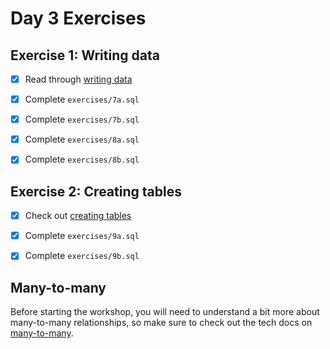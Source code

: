 # Day 3 Exercises

## Exercise 1: Writing data

- [x] Read through
      [writing data](https://tech-docs.corndel.com/sql/writing-data.html)

- [x] Complete `exercises/7a.sql`

- [x] Complete `exercises/7b.sql`

- [x] Complete `exercises/8a.sql`

- [X] Complete `exercises/8b.sql`

## Exercise 2: Creating tables

- [x] Check out
      [creating tables](https://tech-docs.corndel.com/sql/creating-tables.html)

- [x] Complete `exercises/9a.sql`

- [x] Complete `exercises/9b.sql`

## Many-to-many

Before starting the workshop, you will need to understand a bit more about
many-to-many relationships, so make sure to check out the tech docs on
[many-to-many](https://tech-docs.corndel.com/sql/many-to-many.html).
